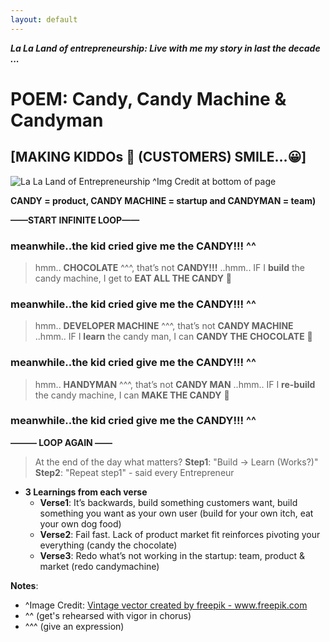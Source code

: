 ```yaml
---
layout: default
---
```


***La La Land of entrepreneurship: Live with me my story in last the decade ...***

# POEM: Candy, Candy Machine & Candyman 

## [MAKING KIDDOs 👶 (CUSTOMERS) SMILE…😀]

![La La Land of Entrepreneurship](https://sagungarg.com/assets/img/candy-man.png) 
^Img Credit at bottom of page

**CANDY = product, CANDY MACHINE = startup and CANDYMAN = team)** 

**——START INFINITE LOOP——**

### meanwhile..the kid cried give me the **CANDY!!!** ^^

> hmm.. **CHOCOLATE** ^^^, that’s not **CANDY!!!** ..hmm..
  IF I **build** the candy machine, I get to **EAT ALL THE CANDY** 🤩

### meanwhile..the kid cried give me the **CANDY!!!** ^^

> hmm.. **DEVELOPER MACHINE** ^^^, that’s not **CANDY MACHINE** ..hmm..
  IF I **learn** the candy man, I can **CANDY THE CHOCOLATE** 🤩

### meanwhile..the kid  cried give me the **CANDY!!!** ^^

> hmm.. **HANDYMAN** ^^^, that’s not **CANDY MAN** ..hmm.. 
  IF I **re-build** the candy machine, I can **MAKE THE CANDY** 🤩

### meanwhile..the kid  cried give me the **CANDY!!!** ^^

**———  LOOP AGAIN ——**


> At the end of the day what matters? **Step1**: "Build -> Learn (Works?)" **Step2**: "Repeat step1" - said every Entrepreneur
 
- **3 Learnings from each verse**
  - **Verse1**: It’s backwards, build something customers want, build something you want as your own user (build for your own itch, eat your own dog food)
  - **Verse2**: Fail fast. Lack of product market fit reinforces pivoting your everything (candy the chocolate)
  - **Verse3**: Redo what’s not working in the startup: team, product & market (redo candymachine)

**Notes**:
- ^Image Credit: <a href='https://www.freepik.com/vectors/vintage'>Vintage vector created by freepik - www.freepik.com</a>
- ^^ (get's rehearsed with vigor in chorus)
- ^^^ (give an expression)

